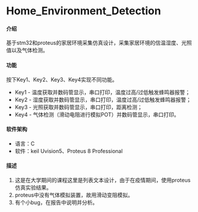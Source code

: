 # Home_Environment_Detection

#### 介绍

   基于stm32和proteus的家居环境采集仿真设计，采集家居环境的信温湿度、光照值以及气体检测。

#### 功能

按下Key1、Key2、Key3、Key4实现不同功能。

- Key1 - 温度获取并数码管显示，串口打印，温度过高/过低触发蜂鸣器报警；
- Key2 - 湿度获取并数码管显示，串口打印，温度过高/过低触发蜂鸣器报警；
- Key3 - 光照获取并数码管显示，串口打印，距离检测；
- Key4 - 气体检测（滑动电阻进行模拟POT）并数码管显示，串口打印。

#### 软件架构

- 语言：C
- 软件：keil Uvision5、Proteus 8 Professional

#### 描述

1. 这是在大学期间的课程这里是列表文本设计，由于在疫情期间，使用proteus仿真实验结果。
2. proteus中没有气体模拟装置，故用滑动变阻模拟。
3. 有个小bug，在报告中说明并分析。
